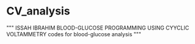 # CV_analysis

""" ISSAH IBRAHIM BLOOD-GLUCOSE PROGRAMMING USING CYYCLIC VOLTAMMETRY 
    codes for blood-glucose analysis
    """
